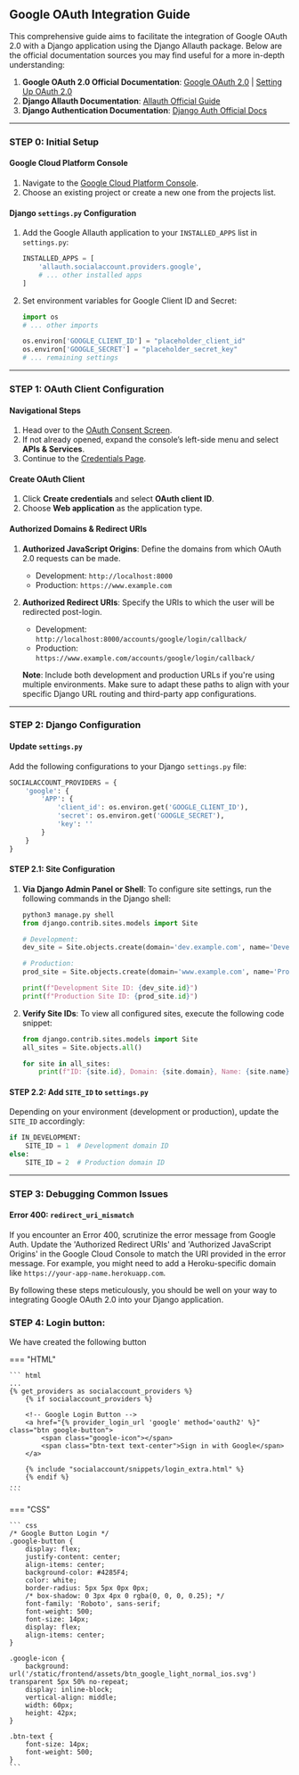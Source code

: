 ## Google OAuth Integration Guide

This comprehensive guide aims to facilitate the integration of Google OAuth 2.0 with a Django application using the Django Allauth package. Below are the official documentation sources you may find useful for a more in-depth understanding:

1. **Google OAuth 2.0 Official Documentation**: [Google OAuth 2.0](https://developers.google.com/identity/protocols/oauth2) | [Setting Up OAuth 2.0](https://support.google.com/cloud/answer/6158849?hl=en)
2. **Django Allauth Documentation**: [Allauth Official Guide](https://django-allauth.readthedocs.io/en/latest/index.html)
3. **Django Authentication Documentation**: [Django Auth Official Docs](https://docs.djangoproject.com/en/3.2/topics/auth/)

---

### STEP 0: Initial Setup

#### Google Cloud Platform Console
1. Navigate to the [Google Cloud Platform Console](https://console.cloud.google.com/).
2. Choose an existing project or create a new one from the projects list.

#### Django `settings.py` Configuration
1. Add the Google Allauth application to your `INSTALLED_APPS` list in `settings.py`:
    ```python
    INSTALLED_APPS = [
        'allauth.socialaccount.providers.google',
        # ... other installed apps
    ]
    ```

2. Set environment variables for Google Client ID and Secret:
    ```python
    import os
    # ... other imports

    os.environ['GOOGLE_CLIENT_ID'] = "placeholder_client_id"
    os.environ['GOOGLE_SECRET'] = "placeholder_secret_key"
    # ... remaining settings
    ```

---

### STEP 1: OAuth Client Configuration

#### Navigational Steps
1. Head over to the [OAuth Consent Screen](https://console.cloud.google.com/apis/credentials/consent).
2. If not already opened, expand the console’s left-side menu and select **APIs & Services**.
3. Continue to the [Credentials Page](https://console.developers.google.com/apis/credentials).

#### Create OAuth Client
1. Click **Create credentials** and select **OAuth client ID**.
2. Choose **Web application** as the application type.

#### Authorized Domains & Redirect URIs
1. **Authorized JavaScript Origins**: Define the domains from which OAuth 2.0 requests can be made.
    - Development: `http://localhost:8000`
    - Production: `https://www.example.com`
  
2. **Authorized Redirect URIs**: Specify the URIs to which the user will be redirected post-login.
    - Development: `http://localhost:8000/accounts/google/login/callback/`
    - Production: `https://www.example.com/accounts/google/login/callback/`

    **Note**: Include both development and production URLs if you're using multiple environments. Make sure to adapt these paths to align with your specific Django URL routing and third-party app configurations.

---

### STEP 2: Django Configuration

#### Update `settings.py`

Add the following configurations to your Django `settings.py` file:

```python
SOCIALACCOUNT_PROVIDERS = {
    'google': {
        'APP': {
            'client_id': os.environ.get('GOOGLE_CLIENT_ID'),
            'secret': os.environ.get('GOOGLE_SECRET'),
            'key': ''
        }
    }
}
```

#### STEP 2.1: Site Configuration

1. **Via Django Admin Panel or Shell**: To configure site settings, run the following commands in the Django shell:
    ```python
    python3 manage.py shell
    from django.contrib.sites.models import Site

    # Development:
    dev_site = Site.objects.create(domain='dev.example.com', name='Development Site')

    # Production:
    prod_site = Site.objects.create(domain='www.example.com', name='Production Site')

    print(f"Development Site ID: {dev_site.id}")
    print(f"Production Site ID: {prod_site.id}")
    ```

2. **Verify Site IDs**: To view all configured sites, execute the following code snippet:
    ```python
    from django.contrib.sites.models import Site
    all_sites = Site.objects.all()

    for site in all_sites:
        print(f"ID: {site.id}, Domain: {site.domain}, Name: {site.name}")
    ```

#### STEP 2.2: Add `SITE_ID` to `settings.py`

Depending on your environment (development or production), update the `SITE_ID` accordingly:

```python
if IN_DEVELOPMENT:
    SITE_ID = 1  # Development domain ID
else:
    SITE_ID = 2  # Production domain ID
```

---

### STEP 3: Debugging Common Issues

#### Error 400: `redirect_uri_mismatch`
If you encounter an Error 400, scrutinize the error message from Google Auth. Update the 'Authorized Redirect URIs' and 'Authorized JavaScript Origins' in the Google Cloud Console to match the URI provided in the error message. For example, you might need to add a Heroku-specific domain like `https://your-app-name.herokuapp.com`.

By following these steps meticulously, you should be well on your way to integrating Google OAuth 2.0 into your Django application.

### STEP 4: Login button:

We have created the following button

=== "HTML"

    ``` html
    ...
    {% get_providers as socialaccount_providers %}
        {% if socialaccount_providers %}

        <!-- Google Login Button -->
        <a href="{% provider_login_url 'google' method='oauth2' %}" class="btn google-button">
            <span class="google-icon"></span>
            <span class="btn-text text-center">Sign in with Google</span>
        </a>

        {% include "socialaccount/snippets/login_extra.html" %}
        {% endif %}
    ...
    ```

=== "CSS"

    ``` css
    /* Google Button Login */
    .google-button {
        display: flex;
        justify-content: center;
        align-items: center;
        background-color: #4285F4;
        color: white;
        border-radius: 5px 5px 0px 0px;
        /* box-shadow: 0 3px 4px 0 rgba(0, 0, 0, 0.25); */
        font-family: 'Roboto', sans-serif;
        font-weight: 500;
        font-size: 14px;
        display: flex;
        align-items: center;
    }

    .google-icon {
        background: url('/static/frontend/assets/btn_google_light_normal_ios.svg') transparent 5px 50% no-repeat;
        display: inline-block;
        vertical-align: middle;
        width: 60px;
        height: 42px;
    }

    .btn-text {
        font-size: 14px;
        font-weight: 500;
    }
    ```
